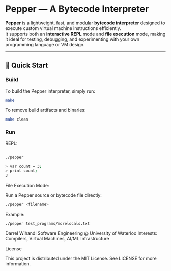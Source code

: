 #  Pepper — A Bytecode Interpreter

**Pepper** is a lightweight, fast, and modular **bytecode interpreter** designed to execute custom virtual machine instructions efficiently.  
It supports both an **interactive REPL** mode and **file execution** mode, making it ideal for testing, debugging, and experimenting with your own programming language or VM design.

---

## 🚀 Quick Start

### Build

To build the Pepper interpreter, simply run:

```bash
make

```
To remove build artifacts and binaries:

```bash
make clean
```
###  Run

REPL:

```bash

./pepper

> var count = 3;
> print count;
3
```

File Execution Mode:

Run a Pepper source or bytecode file directly:

```bash
./pepper <filename>
```


Example:
```bash
./pepper test_programs/morelocals.txt
```

Darrel Wihandi
Software Engineering @ University of Waterloo
Interests: Compilers, Virtual Machines, AI/ML Infrastructure

License

This project is distributed under the MIT License.
See LICENSE for more information.


